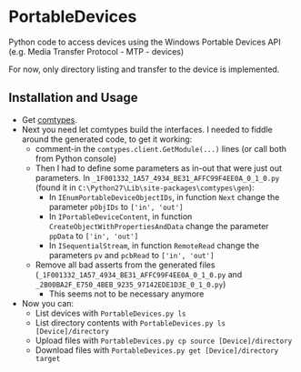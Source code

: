 PortableDevices
===============

Python code to access devices using the Windows Portable Devices API  (e.g. Media Transfer Protocol - MTP - devices)

For now, only directory listing and transfer to the device is implemented.

Installation and Usage
----------------------

- Get [comtypes](https://pypi.python.org/pypi/comtypes).
- Next you need let comtypes build the interfaces. I needed to fiddle around the generated code, to get it working:
  - comment-in the `comtypes.client.GetModule(...)` lines (or call both from Python console)
  - Then I had to define some parameters as in-out that were just out parameters. In `_1F001332_1A57_4934_BE31_AFFC99F4EE0A_0_1_0.py` (found it in `C:\Python27\Lib\site-packages\comtypes\gen`):
    - In `IEnumPortableDeviceObjectIDs`, in function `Next` change the parameter `pObjIDs` to `['in', 'out']`
    - In `IPortableDeviceContent`, in function `CreateObjectWithPropertiesAndData` change the parameter `ppData` to `['in', 'out']`
    - In `ISequentialStream`, in function `RemoteRead` change the parameters `pv` and `pcbRead` to `['in', 'out']`
  - Remove all bad asserts from the generated files (`_1F001332_1A57_4934_BE31_AFFC99F4EE0A_0_1_0.py` and `_2B00BA2F_E750_4BEB_9235_97142EDE1D3E_0_1_0.py`)
    - This seems not to be necessary anymore
- Now you can:
  - List devices with `PortableDevices.py ls`
  - List directory contents with `PortableDevices.py ls [Device]/directory`
  - Upload files with `PortableDevices.py cp source [Device]/directory`
  - Download files with `PortableDevices.py get [Device]/directory target`
